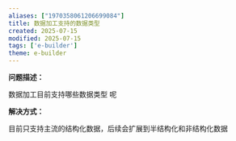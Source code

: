 ```yaml
---
aliases: ["1970358061206699084"]
title: 数据加工支持的数据类型
created: 2025-07-15
modified: 2025-07-15
tags: ['e-builder']
theme: e-builder
---
```


**问题描述：**

数据加工目前支持哪些数据类型 呢

**解决方式：**

目前只支持主流的结构化数据，后续会扩展到半结构化和非结构化数据